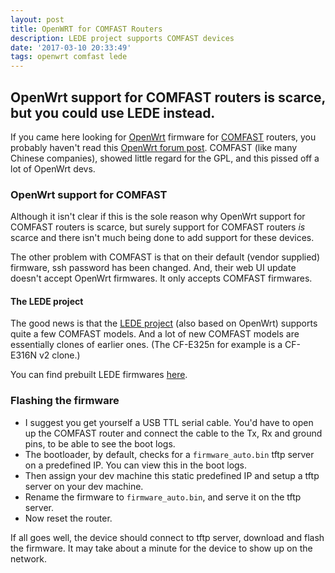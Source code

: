 ```yaml
---
layout: post
title: OpenWRT for COMFAST Routers
description: LEDE project supports COMFAST devices
date: '2017-03-10 20:33:49'
tags: openwrt comfast lede
---
```


## OpenWrt support for COMFAST routers is scarce, but you could use LEDE instead.

If you came here looking for [OpenWrt](https://openwrt.org/) firmware for [COMFAST](http://en.comfast.com.cn/) routers, you probably haven't read this [OpenWrt forum post](https://forum.openwrt.org/viewtopic.php?id=58973).
COMFAST (like many Chinese companies), showed little regard for the GPL, and this pissed off a lot of OpenWrt devs. 

### OpenWrt support for COMFAST
Although it isn't clear if this is the sole reason why OpenWrt support for COMFAST routers is scarce, but surely support for COMFAST routers *is* scarce and there isn't much being done to add support for these devices.

The other problem with COMFAST is that on their default (vendor supplied) firmware, ssh password has been changed. And, their web UI update doesn't accept OpenWrt firmwares. It only accepts COMFAST firmwares. 

#### The LEDE project
The good news is that the [LEDE project](https://lede-project.org/) (also based on OpenWrt) supports quite a few COMFAST models. And a lot of new COMFAST models are essentially clones of earlier ones. (The CF-E325n for example is a CF-E316N v2 clone.)

You can find prebuilt LEDE firmwares [here](https://downloads.lede-project.org/releases/17.01.0/targets/ar71xx/generic/). 

### Flashing the firmware
* I suggest you get yourself a USB TTL serial cable. You'd have to open up the COMFAST router and connect the cable to the Tx, Rx and ground pins, to be able to see the boot logs. 
* The bootloader, by default, checks for a `firmware_auto.bin` tftp server on a predefined IP. You can view this in the boot logs. 
* Then assign your dev machine this static predefined IP and setup a tftp server on your dev machine. 
* Rename the firmware to `firmware_auto.bin`, and serve it on the tftp server. 
* Now reset the router.

If all goes well, the device should connect to tftp server, download and flash the firmware. It may take about a minute for the device to show up on the network.

